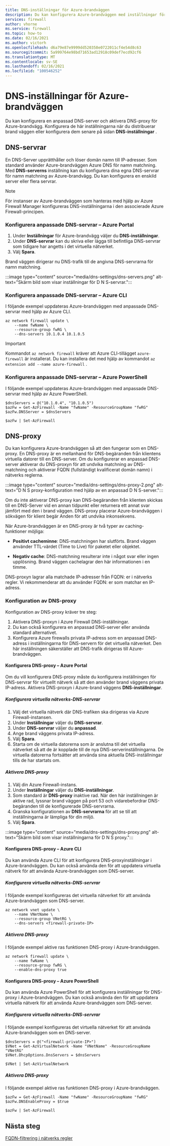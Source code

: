 ```yaml
---
title: DNS-inställningar för Azure-brandväggen
description: Du kan konfigurera Azure-brandväggen med inställningar för DNS-server och DNS-proxy.
services: firewall
author: vhorne
ms.service: firewall
ms.topic: how-to
ms.date: 02/16/2021
ms.author: victorh
ms.openlocfilehash: d6a79e87e9999dd520358e0722011cf4e54d8c63
ms.sourcegitcommit: 5a999764e98bd71653ad12918c09def7ecd92cf6
ms.translationtype: MT
ms.contentlocale: sv-SE
ms.lasthandoff: 02/16/2021
ms.locfileid: "100546252"
---
```

# <a name="azure-firewall-dns-settings"></a>DNS-inställningar för Azure-brandväggen

Du kan konfigurera en anpassad DNS-server och aktivera DNS-proxy för Azure-brandvägg. Konfigurera de här inställningarna när du distribuerar brand väggen eller konfigurera dem senare på sidan **DNS-inställningar** .

## <a name="dns-servers"></a>DNS-servrar

En DNS-Server upprätthåller och löser domän namn till IP-adresser. Som standard använder Azure-brandväggen Azure DNS för namn matchning. Med **DNS-serverns** inställning kan du konfigurera dina egna DNS-servrar för namn matchning av Azure-brandvägg. Du kan konfigurera en enskild server eller flera servrar.

> [!NOTE]
> För instanser av Azure-brandväggen som hanteras med hjälp av Azure Firewall Manager konfigureras DNS-inställningarna i den associerade Azure Firewall-principen.

### <a name="configure-custom-dns-servers---azure-portal"></a>Konfigurera anpassade DNS-servrar – Azure Portal

1. Under **Inställningar** för Azure-brandvägg väljer du **DNS-inställningar**.
2. Under **DNS-servrar** kan du skriva eller lägga till befintliga DNS-servrar som tidigare har angetts i det virtuella nätverket.
3. Välj **Spara**.

Brand väggen dirigerar nu DNS-trafik till de angivna DNS-servrarna för namn matchning.

:::image type="content" source="media/dns-settings/dns-servers.png" alt-text="Skärm bild som visar inställningar för D N S-servrar.":::

### <a name="configure-custom-dns-servers---azure-cli"></a>Konfigurera anpassade DNS-servrar – Azure CLI

I följande exempel uppdateras Azure-brandväggen med anpassade DNS-servrar med hjälp av Azure CLI.

```azurecli-interactive
az network firewall update \
    --name fwName \ 
    --resource-group fwRG \
    --dns-servers 10.1.0.4 10.1.0.5
```

> [!IMPORTANT]
> Kommandot `az network firewall` kräver att Azure CLI-tillägget `azure-firewall` är installerat. Du kan installera det med hjälp av kommandot `az extension add --name azure-firewall` . 

### <a name="configure-custom-dns-servers---azure-powershell"></a>Konfigurera anpassade DNS-servrar – Azure PowerShell

I följande exempel uppdateras Azure-brandväggen med anpassade DNS-servrar med hjälp av Azure PowerShell.

```azurepowershell
$dnsServers = @("10.1.0.4", "10.1.0.5")
$azFw = Get-AzFirewall -Name "fwName" -ResourceGroupName "fwRG"
$azFw.DNSServer = $dnsServers

$azFw | Set-AzFirewall
```

## <a name="dns-proxy"></a>DNS-proxy

Du kan konfigurera Azure-brandväggen så att den fungerar som en DNS-proxy. En DNS-proxy är en mellanhand för DNS-begäranden från klientens virtuella datorer till en DNS-server. Om du konfigurerar en anpassad DNS-server aktiverar du DNS-proxyn för att undvika matchning av DNS-matchning och aktiverar FQDN (fullständigt kvalificerat domän namn) i nätverks reglerna.

:::image type="content" source="media/dns-settings/dns-proxy-2.png" alt-text="D N S proxy-konfiguration med hjälp av en anpassad D N S-server.":::


Om du inte aktiverar DNS-proxy kan DNS-begäranden från klienten skickas till en DNS-Server vid en annan tidpunkt eller returnera ett annat svar jämfört med den i brand väggen. DNS-proxy placerar Azure-brandväggen i sökvägen för klient begär Anden för att undvika inkonsekvens.

När Azure-brandväggen är en DNS-proxy är två typer av caching-funktioner möjliga:

- **Positivt cacheminne**: DNS-matchningen har slutförts. Brand väggen använder TTL-värdet (Time to Live) för paketet eller objektet. 

- **Negativ cache**: DNS-matchning resulterar inte i något svar eller ingen upplösning. Brand väggen cachelagrar den här informationen i en timme.

DNS-proxyn lagrar alla matchade IP-adresser från FQDN: er i nätverks regler. Vi rekommenderar att du använder FQDN: er som matchar en IP-adress.  

### <a name="dns-proxy-configuration"></a>Konfiguration av DNS-proxy

Konfiguration av DNS-proxy kräver tre steg:
1. Aktivera DNS-proxyn i Azure Firewall DNS-inställningar.
2. Du kan också konfigurera en anpassad DNS-server eller använda standard alternativet.
3. Konfigurera Azure firewalls privata IP-adress som en anpassad DNS-adress i inställningarna för DNS-servern för det virtuella nätverket. Den här inställningen säkerställer att DNS-trafik dirigeras till Azure-brandväggen.

#### <a name="configure-dns-proxy---azure-portal"></a>Konfigurera DNS-proxy – Azure Portal

Om du vill konfigurera DNS-proxy måste du konfigurera inställningen för DNS-servrar för virtuellt nätverk så att den använder brand väggens privata IP-adress. Aktivera DNS-proxyn i Azure-brand väggens **DNS-inställningar**.

##### <a name="configure-virtual-network-dns-servers"></a>Konfigurera virtuella nätverks-DNS-servrar 

1. Välj det virtuella nätverk där DNS-trafiken ska dirigeras via Azure Firewall-instansen.
2. Under **Inställningar** väljer du **DNS-servrar**.
3. Under **DNS-servrar** väljer du **anpassad**.
4. Ange brand väggens privata IP-adress.
5. Välj **Spara**.
6. Starta om de virtuella datorerna som är anslutna till det virtuella nätverket så att de är kopplade till de nya DNS-serverinställningarna. De virtuella datorerna fortsätter att använda sina aktuella DNS-inställningar tills de har startats om.

##### <a name="enable-dns-proxy"></a>Aktivera DNS-proxy

1. Välj din Azure Firewall-instans.
2. Under **Inställningar** väljer du **DNS-inställningar**.
3. Som standard är **DNS-proxy** inaktive rad. När den här inställningen är aktive rad, lyssnar brand väggen på port 53 och vidarebefordrar DNS-begäranden till de konfigurerade DNS-servrarna.
4. Granska konfigurationen av **DNS-servrarna** för att se till att inställningarna är lämpliga för din miljö.
5. Välj **Spara**.

:::image type="content" source="media/dns-settings/dns-proxy.png" alt-text="Skärm bild som visar inställningarna för D N S proxy.":::

#### <a name="configure-dns-proxy---azure-cli"></a>Konfigurera DNS-proxy – Azure CLI

Du kan använda Azure CLI för att konfigurera DNS-proxyinställningar i Azure-brandväggen. Du kan också använda den för att uppdatera virtuella nätverk för att använda Azure-brandväggen som DNS-server.

##### <a name="configure-virtual-network-dns-servers"></a>Konfigurera virtuella nätverks-DNS-servrar

I följande exempel konfigureras det virtuella nätverket för att använda Azure-brandväggen som DNS-server.
 
```azurecli-interactive
az network vnet update \
    --name VNetName \ 
    --resource-group VNetRG \
    --dns-servers <firewall-private-IP>
```

##### <a name="enable-dns-proxy"></a>Aktivera DNS-proxy

I följande exempel aktive ras funktionen DNS-proxy i Azure-brandväggen.

```azurecli-interactive
az network firewall update \
    --name fwName \ 
    --resource-group fwRG \
    --enable-dns-proxy true
```

#### <a name="configure-dns-proxy---azure-powershell"></a>Konfigurera DNS-proxy – Azure PowerShell

Du kan använda Azure PowerShell för att konfigurera inställningar för DNS-proxy i Azure-brandväggen. Du kan också använda den för att uppdatera virtuella nätverk för att använda Azure-brandväggen som DNS-server.

##### <a name="configure-virtual-network-dns-servers"></a>Konfigurera virtuella nätverks-DNS-servrar

I följande exempel konfigureras det virtuella nätverket för att använda Azure-brandväggen som en DNS-server.

```azurepowershell
$dnsServers = @("<firewall-private-IP>")
$VNet = Get-AzVirtualNetwork -Name "VNetName" -ResourceGroupName "VNetRG"
$VNet.DhcpOptions.DnsServers = $dnsServers

$VNet | Set-AzVirtualNetwork
```

##### <a name="enable-dns-proxy"></a>Aktivera DNS-proxy

I följande exempel aktive ras funktionen DNS-proxy i Azure-brandväggen.

```azurepowershell
$azFw = Get-AzFirewall -Name "fwName" -ResourceGroupName "fwRG"
$azFw.DNSEnableProxy = $true

$azFw | Set-AzFirewall
```

## <a name="next-steps"></a>Nästa steg

[FQDN-filtrering i nätverks regler](fqdn-filtering-network-rules.md)
